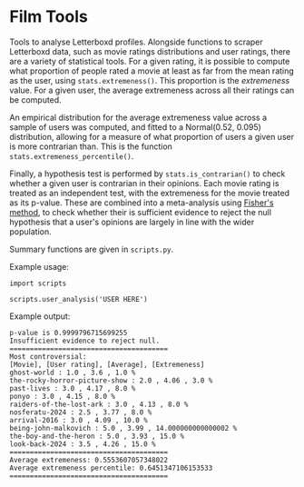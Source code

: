 # Film Tools

Tools to analyse Letterboxd profiles. Alongside functions to scraper Letterboxd data, such as movie ratings 
distributions and user ratings, there are a variety of statistical tools.
For a given rating, it is possible to compute what proportion of people rated a movie at least as far from the mean rating
as the user, using `stats.extremeness()`. This proportion is the _extremeness_ value. For a given user, the average
extremeness across all their ratings can be computed.

An empirical distribution for the average extremeness value across a sample of users was computed, and fitted to a Normal(0.52, 0.095)
distribution, allowing for a measure of what proportion of users a given user is more contrarian than.
This is the function `stats.extremeness_percentile()`.

Finally, a hypothesis test is performed by `stats.is_contrarian()` to check whether a given user is contrarian in their opinions.
Each movie rating is treated as an independent test, with the extremeness for the movie treated as its p-value. 
These are combined into a meta-analysis using [Fisher's method](https://en.wikipedia.org/wiki/Fisher%27s_method), to check whether
their is sufficient evidence to reject the null hypothesis that a user's opinions are largely in line with the wider population.

Summary functions are given in `scripts.py`.

Example usage:
```
import scripts

scripts.user_analysis('USER HERE')
```

Example output:
```
p-value is 0.9999796715699255
Insufficient evidence to reject null.
=======================================
Most controversial:
[Movie], [User rating], [Average], [Extremeness]
ghost-world : 1.0 , 3.6 , 1.0 %
the-rocky-horror-picture-show : 2.0 , 4.06 , 3.0 %
past-lives : 3.0 , 4.17 , 8.0 %
ponyo : 3.0 , 4.15 , 8.0 %
raiders-of-the-lost-ark : 3.0 , 4.13 , 8.0 %
nosferatu-2024 : 2.5 , 3.77 , 8.0 %
arrival-2016 : 3.0 , 4.09 , 10.0 %
being-john-malkovich : 5.0 , 3.99 , 14.000000000000002 %
the-boy-and-the-heron : 5.0 , 3.93 , 15.0 %
look-back-2024 : 3.5 , 4.26 , 15.0 %
=======================================
Average extremeness: 0.5553607057348022
Average extremeness percentile: 0.6451347106153533
=======================================
```